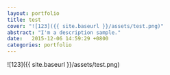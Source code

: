 ```yaml
---
layout: portfolio
title: test
cover: "![123]({{ site.baseurl }}/assets/test.png)" 
abstract: "I'm a description sample."
date:   2015-12-06 14:59:29 +0800
categories: portfolio
---
```


![123]({{ site.baseurl }}/assets/test.png)